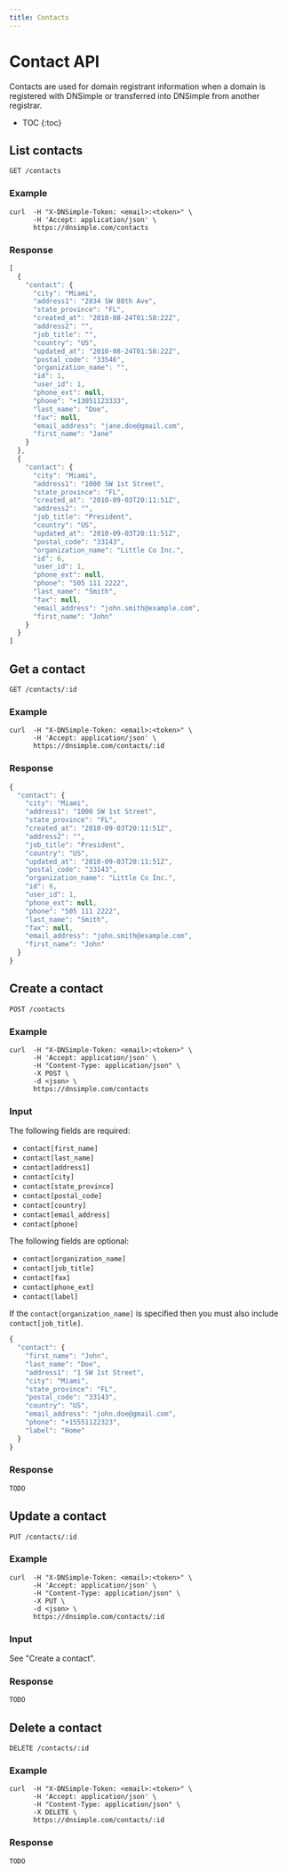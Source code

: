 ```yaml
---
title: Contacts
---
```


# Contact API

Contacts are used for domain registrant information when a domain is registered
with DNSimple or transferred into DNSimple from another registrar.

* TOC
{:toc}


## List contacts

    GET /contacts

### Example

    curl  -H "X-DNSimple-Token: <email>:<token>" \
          -H 'Accept: application/json' \
          https://dnsimple.com/contacts

### Response

~~~ js
[
  {
    "contact": {
      "city": "Miami",
      "address1": "2834 SW 88th Ave",
      "state_province": "FL",
      "created_at": "2010-08-24T01:58:22Z",
      "address2": "",
      "job_title": "",
      "country": "US",
      "updated_at": "2010-08-24T01:58:22Z",
      "postal_code": "33546",
      "organization_name": "",
      "id": 1,
      "user_id": 1,
      "phone_ext": null,
      "phone": "+13051123333",
      "last_name": "Doe",
      "fax": null,
      "email_address": "jane.doe@gmail.com",
      "first_name": "Jane"
    }
  },
  {
    "contact": {
      "city": "Miami",
      "address1": "1000 SW 1st Street",
      "state_province": "FL",
      "created_at": "2010-09-03T20:11:51Z",
      "address2": "",
      "job_title": "President",
      "country": "US",
      "updated_at": "2010-09-03T20:11:51Z",
      "postal_code": "33143",
      "organization_name": "Little Co Inc.",
      "id": 6,
      "user_id": 1,
      "phone_ext": null,
      "phone": "505 111 2222",
      "last_name": "Smith",
      "fax": null,
      "email_address": "john.smith@example.com",
      "first_name": "John"
    }
  }
]
~~~


## Get a contact

    GET /contacts/:id

### Example

    curl  -H "X-DNSimple-Token: <email>:<token>" \
          -H 'Accept: application/json' \
          https://dnsimple.com/contacts/:id

### Response

~~~ js
{
  "contact": {
    "city": "Miami",
    "address1": "1000 SW 1st Street",
    "state_province": "FL",
    "created_at": "2010-09-03T20:11:51Z",
    "address2": "",
    "job_title": "President",
    "country": "US",
    "updated_at": "2010-09-03T20:11:51Z",
    "postal_code": "33143",
    "organization_name": "Little Co Inc.",
    "id": 6,
    "user_id": 1,
    "phone_ext": null,
    "phone": "505 111 2222",
    "last_name": "Smith",
    "fax": null,
    "email_address": "john.smith@example.com",
    "first_name": "John"
  }
}
~~~


## Create a contact

    POST /contacts

### Example

    curl  -H "X-DNSimple-Token: <email>:<token>" \
          -H 'Accept: application/json' \
          -H "Content-Type: application/json" \
          -X POST \
          -d <json> \
          https://dnsimple.com/contacts

### Input

The following fields are required:

- `contact[first_name]`
- `contact[last_name]`
- `contact[address1]`
- `contact[city]`
- `contact[state_province]`
- `contact[postal_code]`
- `contact[country]`
- `contact[email_address]`
- `contact[phone]`

The following fields are optional:

- `contact[organization_name]`
- `contact[job_title]`
- `contact[fax]`
- `contact[phone_ext]`
- `contact[label]`

If the `contact[organization_name]` is specified then you must also include `contact[job_title]`.

~~~ js
{
  "contact": {
    "first_name": "John",
    "last_name": "Doe",
    "address1": "1 SW 1st Street",
    "city": "Miami",
    "state_province": "FL",
    "postal_code": "33143",
    "country": "US",
    "email_address": "john.doe@gmail.com",
    "phone": "+15551122323",
    "label": "Home"
  }
}
~~~

### Response

~~~ js
TODO
~~~


## Update a contact

    PUT /contacts/:id

### Example

    curl  -H "X-DNSimple-Token: <email>:<token>" \
          -H 'Accept: application/json' \
          -H "Content-Type: application/json" \
          -X PUT \
          -d <json> \
          https://dnsimple.com/contacts/:id

### Input

See "Create a contact".

### Response

~~~ js
TODO
~~~


## Delete a contact

    DELETE /contacts/:id

### Example

    curl  -H "X-DNSimple-Token: <email>:<token>" \
          -H 'Accept: application/json' \
          -H "Content-Type: application/json" \
          -X DELETE \
          https://dnsimple.com/contacts/:id

### Response

~~~ js
TODO
~~~
